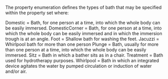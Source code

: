 The property enumeration defines the types of bath that may be specified within the property set where:

Domestic =	Bath, for one person at a time, into which the whole body can be easily immersed.
DomesticCorner =	Bath, for one person at a time, into which the whole body can be easily immersed and in which the immersion trough is at an angle.
Foot =	Shallow bath for washing the feet.
Jacuzzi =	Whirlpool bath for more than one person
Plunge =	Bath, usually for more than one person at a time, into which the whole body can be easily immersed.
Sitz =	Bath in which a bather sits as in a chair.
Treatment =	Bath used for hydrotherapy purposes.
Whirlpool =	Bath in which an integrated device agitates the water by pumped circulation or induction of water and/or air.